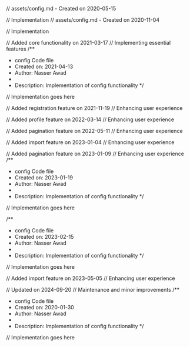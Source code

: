 // assets/config.md - Created on 2020-05-15

// Implementation
// assets/config.md - Created on 2020-11-04

// Implementation

// Added core functionality on 2021-03-17
// Implementing essential features
/**
 * config Code file
 * Created on: 2021-04-13
 * Author: Nasser Awad
 *
 * Description: Implementation of config functionality
 */
 
// Implementation goes here


// Added registration feature on 2021-11-19
// Enhancing user experience

// Added profile feature on 2022-03-14
// Enhancing user experience

// Added pagination feature on 2022-05-11
// Enhancing user experience

// Added import feature on 2023-01-04
// Enhancing user experience

// Added pagination feature on 2023-01-09
// Enhancing user experience
/**
 * config Code file
 * Created on: 2023-01-19
 * Author: Nasser Awad
 *
 * Description: Implementation of config functionality
 */
 
// Implementation goes here

/**
 * config Code file
 * Created on: 2023-02-15
 * Author: Nasser Awad
 *
 * Description: Implementation of config functionality
 */
 
// Implementation goes here


// Added import feature on 2023-05-05
// Enhancing user experience

// Updated on 2024-09-20
// Maintenance and minor improvements
/**
 * config Code file
 * Created on: 2020-01-30
 * Author: Nasser Awad
 *
 * Description: Implementation of config functionality
 */
 
// Implementation goes here

